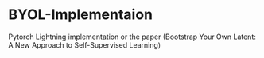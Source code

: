 # BYOL-Implementaion
Pytorch Lightning implementation or the paper (Bootstrap Your Own Latent: A New Approach to Self-Supervised Learning)
